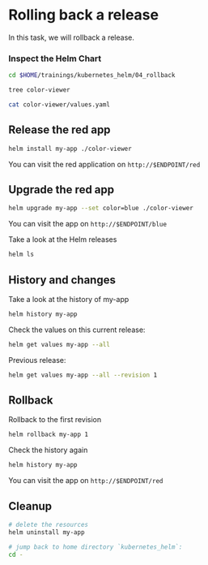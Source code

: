 # Rolling back a release

In this task, we will rollback a release.

### Inspect the Helm Chart

```bash
cd $HOME/trainings/kubernetes_helm/04_rollback

tree color-viewer

cat color-viewer/values.yaml
```

## Release the red app

```bash
helm install my-app ./color-viewer
```

You can visit the red application on `http://$ENDPOINT/red`

## Upgrade the red app

```bash
helm upgrade my-app --set color=blue ./color-viewer
```

You can visit the app on `http://$ENDPOINT/blue`

Take a look at the Helm releases
```bash
helm ls
```

## History and changes

Take a look at the history of my-app
```bash
helm history my-app
```

Check the values on this current release:

```bash
helm get values my-app --all
```

Previous release:

```bash
helm get values my-app --all --revision 1
```

## Rollback

Rollback to the first revision

```bash
helm rollback my-app 1
```

Check the history again

```bash
helm history my-app
```

You can visit the app on `http://$ENDPOINT/red`

## Cleanup

```bash
# delete the resources
helm uninstall my-app

# jump back to home directory `kubernetes_helm`:
cd -
```
